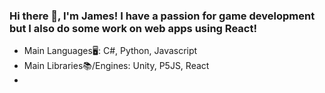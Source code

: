 ### Hi there 👋, I'm James! I have a passion for game development but I also do some work on web apps using React!
 - Main Languages🖥️: C#, Python, Javascript
 - Main Libraries📚/Engines: Unity, P5JS, React
 - 
